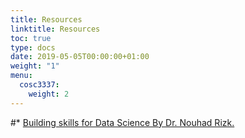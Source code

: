 ```yaml
---
title: Resources
linktitle: Resources
toc: true
type: docs
date: 2019-05-05T00:00:00+01:00
weight: "1"
menu:
  cosc3337:
    weight: 2
---
```

#*   [Building skills for Data Science By Dr. Nouhad Rizk.](https://uhlibraries.pressbooks.pub/buildingskillsfordatascience/)
